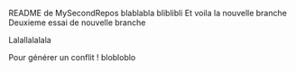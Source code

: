 README de MySecondRepos
blablabla
bliblibli
Et voila la nouvelle branche
Deuxieme essai de nouvelle branche

Lalallalalala

Pour générer un conflit !
blobloblo

